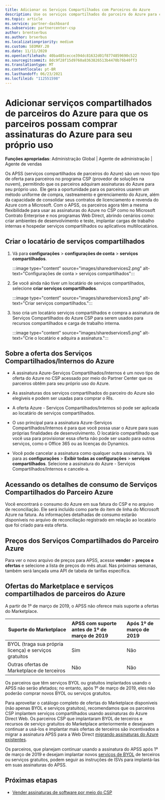 ```yaml
---
title: Adicionar os Serviços Compartilhados com Parceiros do Azure
description: Use os serviços compartilhados do parceiro do Azure para comprar assinaturas do Azure para seu próprio uso e para ter um método uniforme de compra, acompanhamento e gerenciamento do Azure.
ms.topic: article
ms.service: partner-dashboard
ms.subservice: partnercenter-csp
author: brentserbus
ms.author: brserbus
ms.localizationpriority: medium
ms.custom: SEOMAY.20
ms.date: 11/11/2020
ms.openlocfilehash: 40ba485cecce394dc81632d01f8774859690c522
ms.sourcegitcommit: 8dc9f28f15d9760a8363826513b4470b76b40ff3
ms.translationtype: MT
ms.contentlocale: pt-BR
ms.lasthandoff: 06/23/2021
ms.locfileid: "112551598"
---
```

# <a name="add-azure-partner-shared-services-so-partners-can-buy-azure-subscriptions-for-their-own-use"></a>Adicionar serviços compartilhados de parceiros do Azure para que os parceiros possam comprar assinaturas do Azure para seu próprio uso

**Funções apropriadas**: Administração Global | Agente de administração | Agente de vendas

Os APSS (serviços compartilhados de parceiros do Azure) são um novo tipo de oferta para parceiros no programa CSP (provedor de soluções na nuvem), permitindo que os parceiros adquiram assinaturas do Azure para seu próprio uso.  Ele gera a oportunidade para os parceiros usarem um método uniforme de compra, rastreamento e gerenciamento do Azure, além da capacidade de consolidar seus contratos de licenciamento e revenda do Azure com a Microsoft. Com o APSS, os parceiros agora têm a mesma flexibilidade para usar as assinaturas do Azure no CSP como no Microsoft Contrato Enterprise e nos programas Web Direct, abrindo cenários como: criar ambientes de desenvolvimento e teste, implantar cargas de trabalho internas e hospedar serviços compartilhados ou aplicativos multilocatários.  

## <a name="create-the-shared-services-tenant"></a>Criar o locatário de serviços compartilhados

1. Vá para **configurações**  >  **configurações de conta**  >  **serviços compartilhados**.

   :::image type="content" source="images/sharedservices2.png" alt-text="Configurações de conta > serviços compartilhados":::

2. Se você ainda não tiver um locatário de serviços compartilhados, selecione **criar serviços compartilhados**.

   :::image type="content" source="images/sharedservices3.png" alt-text="Criar serviços compartilhados.":::

3. Isso cria um locatário serviços compartilhados e compra a assinatura de Serviços Compartilhados do Azure CSP para serem usados para recursos compartilhados e carga de trabalho interna.

   :::image type="content" source="images/sharedservices5.png" alt-text="Crie o locatário e adquira a assinatura.":::

## <a name="about-the-azure--internalshared-services-offer"></a>Sobre a oferta dos Serviços Compartilhados/Internos do Azure

- A assinatura Azure-Serviços Compartilhados/Internos é um novo tipo de oferta do Azure no CSP acessado por meio do Partner Center que os parceiros obtêm para seu próprio uso do Azure.

- As assinaturas dos serviços compartilhados do parceiro do Azure são elegíveis e podem ser usadas para comprar o RIs.

- A oferta Azure - Serviços Compartilhados/Internos só pode ser aplicada ao locatário de serviços compartilhados.

- O uso principal para a assinatura Azure-Serviços Compartilhados/Internos é para que você possa usar o Azure para suas próprias finalidades de desenvolvimento. O locatário compartilhado que você usa para provisionar essa oferta não pode ser usado para outros serviços, como o Office 365 ou as licenças do Dynamics.

- Você pode cancelar a assinatura como qualquer outra assinatura. Vá para as **configurações**  >  **Exibir todas as configurações**  >  **serviços compartilhados**. Selecione a assinatura do Azure - Serviços Compartilhados/Internos e cancele-a.

## <a name="accessing-azure-partner-shared-services-consumption-details"></a>Acessando os detalhes de consumo de Serviços Compartilhados do Parceiro Azure

Você encontrará o consumo do Azure em sua fatura do CSP e no arquivo de reconciliação. Ele será incluído como parte do item de linha do Microsoft Azure na fatura. As informações detalhadas de consumo estarão disponíveis no arquivo de reconciliação registrado em relação ao locatário que foi criado para esta oferta.

## <a name="azure-partner-shared-services-pricing"></a>Preços dos Serviços Compartilhados do Parceiro Azure

Para ver o novo arquivo de preços para APSS, acesse **vender**  >  **preços e ofertas** e selecione a lista de preços do mês atual. Nas próximas semanas, também será lançada uma API de tabela de tarifas específica.

## <a name="marketplace-offers-and-azure-partner-shared-services"></a>Ofertas do Marketplace e serviços compartilhados de parceiros do Azure

A partir de 1º de março de 2019, o APSS não oferece mais suporte a ofertas do Marketplace.

|**Suporte do Marketplace**   |**APSS com suporte antes de 1º de março de 2019**|**Após 1º de março de 2019**|
|---------------------------|:----------------------------|:-------------------|
|BYOL (traga sua própria licença) e serviços gratuitos   | Sim   | Não|
|Outras ofertas de Marketplace de terceiros   | Não   |Não|

Os parceiros que têm serviços BYOL ou gratuitos implantados usando o APSS não serão afetados; no entanto, após 1º de março de 2019, eles não poderão comprar novos BYOL ou serviços gratuitos.

Para aproveitar o catálogo completo de ofertas do Marketplace disponíveis (não apenas BYOL e serviços gratuitos), recomendamos que os parceiros CSP implantem serviços compartilhados usando assinaturas do Azure Direct Web.  Os parceiros CSP que implantaram BYOL de terceiros e recursos de serviço gratuitos do Marketplace anteriormente e desejavam continuar a usá-los e implantar mais ofertas de terceiros são incentivados a migrar a assinatura APSS para a Web Direct [migrando assinaturas do Azure existentes](/azure/cloud-solution-provider/migration/migration#migrating-existing-azure-subscriptions).

Os parceiros, que planejam continuar usando a assinatura do APSS após 1º de março de 2019 e desejam implantar novos [serviços de BYOL](https://azuremarketplace.microsoft.com/marketplace/apps?filters=byol) de terceiros ou serviços gratuitos, podem seguir as instruções de ISVs para implantá-las em suas assinaturas do APSS.

## <a name="next-steps"></a>Próximas etapas

- [Vender assinaturas de software por meio do CSP](csp-software-subscriptions.md)